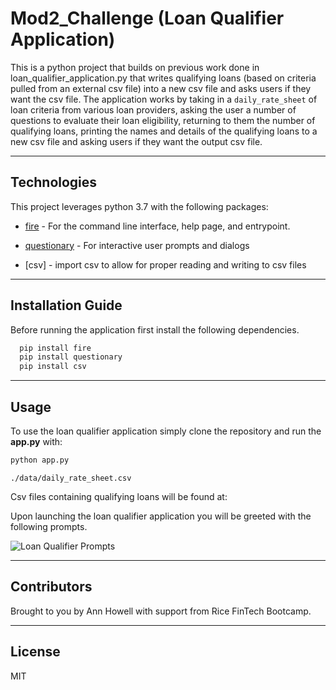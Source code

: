 # Mod2_Challenge (Loan Qualifier Application)

This is a python project that builds on previous work done in loan_qualifier_application.py that writes qualifying loans (based on criteria pulled from an external csv file) into a new csv file and asks users if they want the csv file. The application works by taking in a `daily_rate_sheet` of loan criteria from various loan providers, asking the user a number of questions to evaluate their loan eligibility, returning to them the number of qualifying loans, printing the names and details of the qualifying loans to a new csv file and asking users if they want the output csv file.

---

## Technologies

This project leverages python 3.7 with the following packages:

* [fire](https://github.com/google/python-fire) - For the command line interface, help page, and entrypoint.

* [questionary](https://github.com/tmbo/questionary) - For interactive user prompts and dialogs

* [csv] - import csv to allow for proper reading and writing to csv files

---

## Installation Guide

Before running the application first install the following dependencies.

```python
  pip install fire
  pip install questionary
  pip install csv
```

---

## Usage

To use the loan qualifier application simply clone the repository and run the **app.py** with:

```python
python app.py
```

```the file path to the rate-sheet (prompt #1) is:
./data/daily_rate_sheet.csv
```

Csv files containing qualifying loans will be found at:



Upon launching the loan qualifier application you will be greeted with the following prompts.

![Loan Qualifier Prompts](Images/loan_qalifier.png)


---

## Contributors

Brought to you by Ann Howell with support from Rice FinTech Bootcamp.

---

## License

MIT

